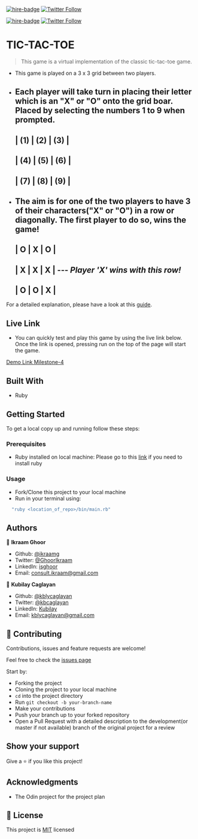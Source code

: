 [![hire-badge](https://img.shields.io/badge/Consult%20/%20Hire%20Ikraam-Click%20to%20Contact-brightgreen)](mailto:consult.ikraam@gmail.com) [![Twitter Follow](https://img.shields.io/twitter/follow/GhoorIkraam?label=Follow%20Ikraam%20on%20Twitter&style=social)](https://twitter.com/GhoorIkraam)

[![hire-badge](https://img.shields.io/badge/Consult%20/%20Hire%20Kubilay-Click%20to%20Contact-brightgreen)](mailto:kblycaglayan@gmail.com) [![Twitter Follow](https://img.shields.io/twitter/follow/kbcaglayan?label=Follow%20Kubilay%20on%20Twitter&style=social)](https://twitter.com/kbcaglayan)

# TIC-TAC-TOE

> This game is a virtual implementation of the classic tic-tac-toe game.

- This game is played on a 3 x 3 grid between two players.
- Each player will take turn in placing their letter which is an "X" or "O" onto the grid boar. Placed by selecting the numbers 1 to 9 when prompted.
  -------------------
  | (1) | (2) | (3) |
  -------------------
  | (4) | (5) | (6) |
  -------------------
  | (7) | (8) | (9) |
  -------------------
- The aim is for one of the two players to have 3 of their characters("X" or "O") in a row or diagonally. The first player to do so, wins the game!
  -------------------
  |  O  |  X  |  O  | 
  -------------------
  |  X  |  X  |  X  |  --- *Player 'X' wins with this row!*
  -------------------
  |  O  |  O  |  X  |
  -------------------

For a detailed explanation, please have a look at this [guide](https://www.wikihow.com/Play-Tic-Tac-Toe).

## Live Link

- You can quickly test and play this game by using the live link below. Once the link is opened, pressing run on the top of the page will start the game.

[Demo Link Milestone-4](https://repl.it/@kblycaglayan/TTTmilestone-3)

## Built With

- Ruby

## Getting Started

To get a local copy up and running follow these steps:

### Prerequisites

- Ruby installed on local machine: Please go to this [link](https://www.theodinproject.com/courses/web-development-101/lessons/installing-ruby) if you need to install ruby

### Usage

- Fork/Clone this project to your local machine
- Run  in your terminal using:

``` Ruby
  "ruby <location_of_repo>/bin/main.rb"
```

## Authors

👤 **Ikraam Ghoor**

- Github: [@ikraamg](https://github.com/ikraamg)
- Twitter: [@GhoorIkraam](https://twitter.com/GhoorIkraam)
- LinkedIn: [isghoor](https://linkedin.com/isghoor)
- Email: [consult.ikraam@gmail.com](mailto:consult.ikraam@gmail.com)

👤 **Kubilay Caglayan**

- Github: [@kblycaglayan](https://github.com/kblycaglayan)
- Twitter: [@kbcaglayan](https://twitter.com/kbcaglayan)
- LinkedIn: [Kubilay](https://www.linkedin.com/in/kubilaycaglayan/)
- Email: [kblycaglayan@gmail.com](mailto:kblycaglayan@gmail.com)

## 🤝 Contributing

Contributions, issues and feature requests are welcome!

Feel free to check the [issues page](https://github.com/ikraamg/TIC-TAC-TOE/issues)

Start by:

- Forking the project
- Cloning the project to your local machine
- `cd` into the project directory
- Run `git checkout -b your-branch-name`
- Make your contributions
- Push your branch up to your forked repository
- Open a Pull Request with a detailed description to the development(or master if not available) branch of the original project for a review

## Show your support

Give a ⭐️ if you like this project!

## Acknowledgments

- The Odin project for the project plan

## 📝 License

This project is [MIT](LICENSE.md) licensed
